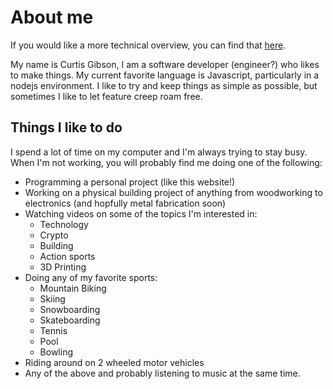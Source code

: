 # About me

If you would like a more technical overview, you can find that [here](/experience).

My name is Curtis Gibson, I am a software developer (engineer?) who likes to make things. My current favorite language is Javascript, particularly in a nodejs environment. I like to try and keep things as simple as possible, but sometimes I like to let feature creep roam free.

## Things I like to do

I spend a lot of time on my computer and I'm always trying to stay busy. When I'm not working, you will probably find me doing one of the following:

- Programming a personal project (like this website!)
- Working on a physical building project of anything from woodworking to electronics (and hopfully metal fabrication soon)
- Watching videos on some of the topics I'm interested in:
    - Technology
    - Crypto
    - Building
    - Action sports
    - 3D Printing
- Doing any of my favorite sports:
    - Mountain Biking
    - Skiing
    - Snowboarding
    - Skateboarding
    - Tennis
    - Pool
    - Bowling
- Riding around on 2 wheeled motor vehicles
- Any of the above and probably listening to music at the same time.

